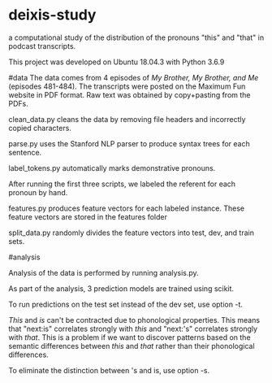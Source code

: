 # deixis-study
a computational study of the distribution of the pronouns "this" and "that" in podcast transcripts.

This project was developed on Ubuntu 18.04.3 with Python 3.6.9

#data
The data comes from 4 episodes of _My Brother, My Brother, and Me_ (episodes 481-484). The transcripts were posted on the Maximum Fun website in PDF format. Raw text was obtained by copy+pasting from the PDFs.

clean\_data.py cleans the data by removing file headers and incorrectly copied characters.

parse.py uses the Stanford NLP parser to produce syntax trees for each sentence.

label\_tokens.py automatically marks demonstrative pronouns.

After running the first three scripts, we labeled the referent for each pronoun by hand.

features.py produces feature vectors for each labeled instance. These feature vectors are stored in the features folder

split\_data.py randomly divides the feature vectors into test, dev, and train sets.

#analysis

Analysis of the data is performed by running analysis.py.

As part of the analysis, 3 prediction models are trained using scikit.

To run predictions on the test set instead of the dev set, use option -t.

_This_ and _is_ can't be contracted due to phonological properties. This means that "next:is" correlates strongly with _this_ and "next:'s" correlates strongly with _that_. This is a problem if we want to discover patterns based on the semantic differences between _this_ and _that_ rather than their phonological differences.

To eliminate the distinction between 's and is, use option -s.
